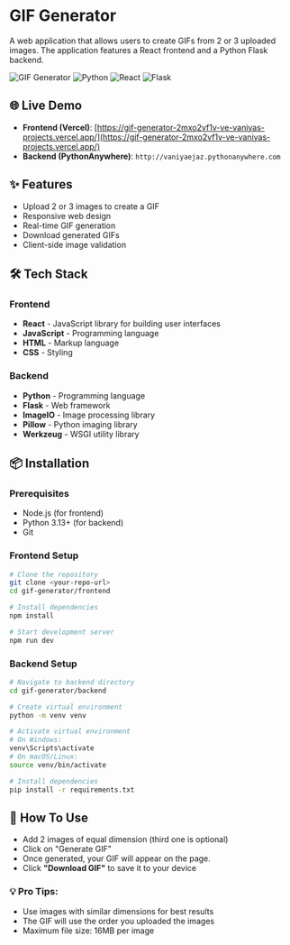 # GIF Generator

A web application that allows users to create GIFs from 2 or 3 uploaded images. The application features a React frontend and a Python Flask backend.

![GIF Generator](https://img.shields.io/badge/GIF-Generator-brightgreen) ![Python](https://img.shields.io/badge/Python-3.10%2B-blue) ![React](https://img.shields.io/badge/React-18%2B-61dafb) ![Flask](https://img.shields.io/badge/Flask-2.3%2B-lightgrey)

## 🌐 Live Demo

- **Frontend (Vercel)**: [https://gif-generator-2mxo2vf1v-ve-vaniyas-projects.vercel.app/](https://gif-generator-2mxo2vf1v-ve-vaniyas-projects.vercel.app/)
- **Backend (PythonAnywhere)**: `http://vaniyaejaz.pythonanywhere.com`

## ✨ Features

- Upload 2 or 3 images to create a GIF
- Responsive web design
- Real-time GIF generation
- Download generated GIFs
- Client-side image validation

## 🛠️ Tech Stack

### Frontend
- **React** - JavaScript library for building user interfaces
- **JavaScript** - Programming language
- **HTML** - Markup language
- **CSS** - Styling

### Backend
- **Python** - Programming language
- **Flask** - Web framework
- **ImageIO** - Image processing library
- **Pillow** - Python imaging library
- **Werkzeug** - WSGI utility library

## 📦 Installation

### Prerequisites
- Node.js (for frontend)
- Python 3.13+ (for backend)
- Git

### Frontend Setup
```bash
# Clone the repository
git clone <your-repo-url>
cd gif-generator/frontend

# Install dependencies
npm install

# Start development server
npm run dev
```

### Backend Setup
```bash
# Navigate to backend directory
cd gif-generator/backend

# Create virtual environment
python -m venv venv

# Activate virtual environment
# On Windows:
venv\Scripts\activate
# On macOS/Linux:
source venv/bin/activate

# Install dependencies
pip install -r requirements.txt
```
## 🚀 How To Use
- Add 2 images of equal dimension (third one is optional)
- Click on "Generate GIF"
- Once generated, your GIF will appear on the page.
- Click **"Download GIF"** to save it to your device

### 💡 Pro Tips:
- Use images with similar dimensions for best results
- The GIF will use the order you uploaded the images
- Maximum file size: 16MB per image


